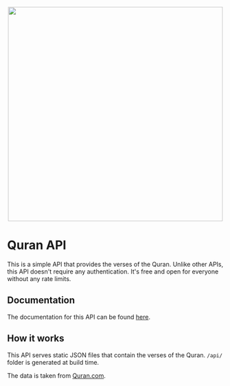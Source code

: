 <p align="center">
  <img src="https://github.com/The-Quran-Project/Quran-API/assets/85403795/db6214cb-9c8b-4513-ba1e-429031a6a767" width="500"/>
</p>

# Quran API

This is a simple API that provides the verses of the Quran. Unlike other APIs, this API doesn't require any authentication. It's free and open for everyone without any rate limits.

## Documentation

The documentation for this API can be found [here](https://quranapi.pages.dev/docs).

## How it works

This API serves static JSON files that contain the verses of the Quran. `/api/` folder is generated at build time.

The data is taken from [Quran.com](https://quran.com).
